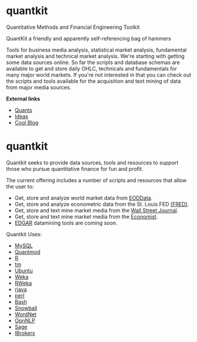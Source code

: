 quantkit
====
Quantitative Methods and Financial Engineering Toolkit

QuantKit a friendly and apparently self-referencing bag of hammers

Tools for business media analysis, statistical market analysis, fundamental market analysis and technical market analysis. We're starting with getting some data sources online. So far the scripts and database schemas are available to get and store daily OHLC, technicals and fundamentals for many major world markets. If you're not interested in that you can check out the scripts and tools available for the acquisition and text mining of data from major media sources. 
 

**External links**
* [Quants][28]
* [Ideas][29]
* [Cool Blog][30]

# quantkit

Quantkit seeks to provide data sources, tools and resources to support those who pursue quantitative finance for fun and profit.

The current offering includes a number of scripts and resources that allow the user to:

* Get, store and analyze world market data from [EODData][31].
* Get, store and analyze econometric data from the St. Louis FED [(FRED)][32].
* Get, store and text mine market media from the [Wall Street Journal][33].
* Get, store and text mine market media from the [Economist][34].
* [EDGAR][35] datamining tools are coming soon.

Quantkit Uses:

* [MySQL][36]
* [Quantmod][37]
* [R][38]
* [tm][39]
* [Ubuntu][40]
* [Weka][41]
* [RWeka][42]
* [rjava][43]
* [perl][44]
* [Bash][45]
* [Snowball][46]
* [WordNet][47]
* [OpnNLP][48]
* [Sage][49]
* [IBrokers][50]

[28]: http://www.wilmott.com
[29]: http://nerdsonwallstreet.typepad.com/
[30]: http://christianmarks.wordpress.com/
[31]: http://www.eoddata.com
[32]: http://research.stlouisfed.org/fred2/
[33]: http://www.wsj.com
[34]: http://www.economist.com
[35]: http://www.sec.gov/edgar.shtml
[36]: http://www.mysql.com/
[37]: http://www.quantmod.com/
[38]: http://www.r-project.org/
[39]: http://tm.r-forge.r-project.org/
[40]: http://www.ubuntu.com/
[41]: http://www.cs.waikato.ac.nz/ml/weka/
[42]: http://cran.r-project.org/web/packages/RWeka/index.html
[43]: http://cran.r-project.org/web/packages/rJava/index.html
[44]: http://www.perl.org/
[45]: http://www.gnu.org/software/bash/bash.html
[46]: http://cran.r-project.org/web/packages/Snowball/index.html
[47]: http://wordnet.princeton.edu/
[48]: http://opennlp.sourceforge.net/
[49]: http://www.sagemath.org/
[50]: http://code.google.com/p/ibrokers/
